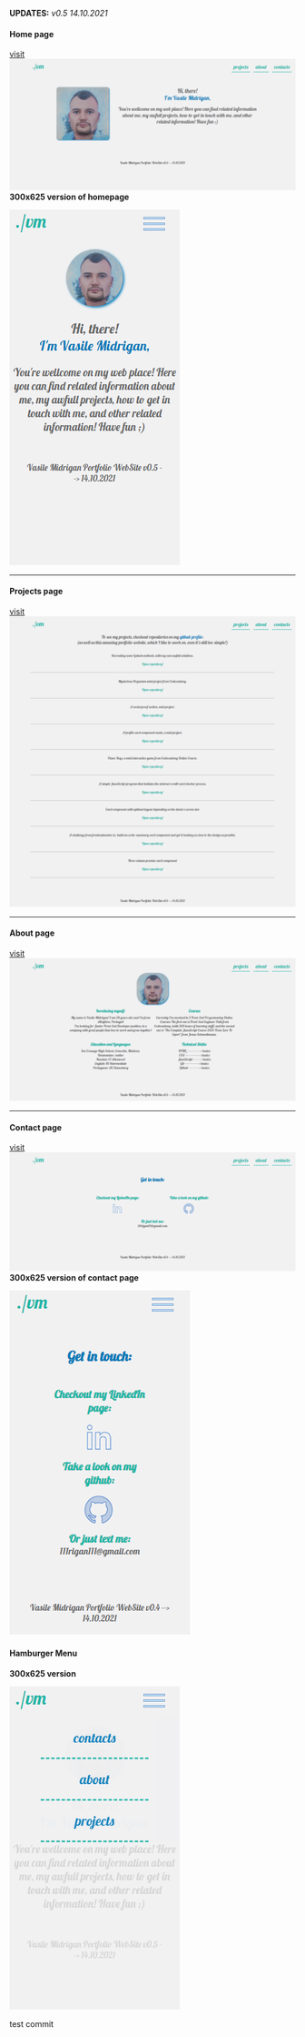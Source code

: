 **UPDATES:**
_v0.5 14.10.2021_

#### Home page

[visit](https://vasilemidrigan.github.io/index.html)
![Image](./resources/images/updates/home_page.png)
**300x625 version of homepage**

![Image](./resources/images/updates/300x625.png)

---

#### Projects page

[visit](https://vasilemidrigan.github.io/projects.html)
![Image](./resources/images/updates/project_page.png)

---

#### About page

[visit](https://vasilemidrigan.github.io/about.html)
![Image](./resources/images/updates/about_page.png)

---

#### Contact page

[visit](https://vasilemidrigan.github.io/contact.html)
![Image](./resources/images/updates/contact_page.png)
**300x625 version of contact page**

![Image](./resources/images/updates/300x625_contact_page.png)

#### Hamburger Menu

**300x625 version**

![Image](./resources/images/updates/300x625_hamburger_menu.png)

test commit
